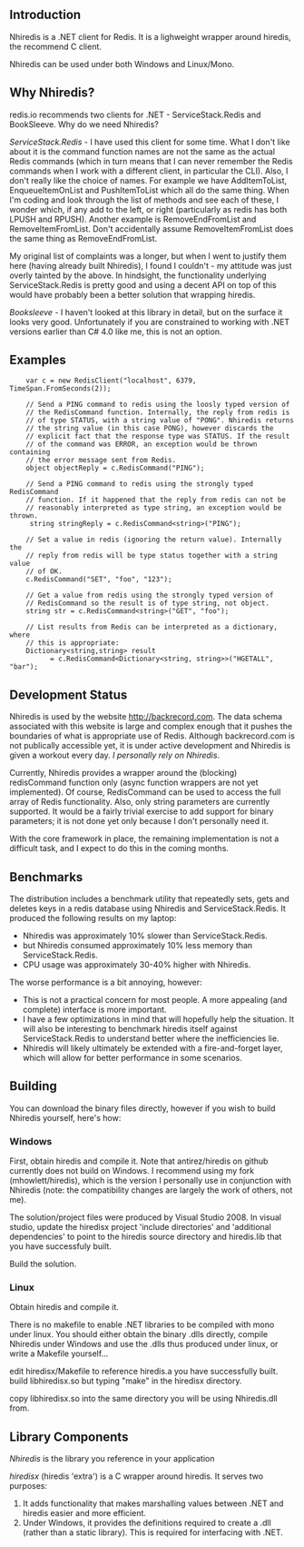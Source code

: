 ## Introduction

Nhiredis is a .NET client for Redis. It is a lighweight wrapper around hiredis, the recommend C client.

Nhiredis can be used under both Windows and Linux/Mono.


## Why Nhiredis?

redis.io recommends two clients for .NET - ServiceStack.Redis and BookSleeve. Why do we need Nhiredis?

_ServiceStack.Redis_ - I have used this client for some time. What I don't like about it is the command function names are not the same as the actual Redis commands (which in turn means that I can never remember the Redis commands when I work with a different client, in particular the CLI). Also, I don't really like the choice of names. For example we have AddItemToList, EnqueueItemOnList and PushItemToList which all do the same thing. When I'm coding and look through the list of methods and see each of these, I wonder which, if any add to the left, or right (particularly as redis has both LPUSH and RPUSH). Another example is RemoveEndFromList and RemoveItemFromList. Don't accidentally assume RemoveItemFromList does the same thing as RemoveEndFromList.

My original list of complaints was a longer, but when I went to justify them here (having already built Nhiredis), I found I couldn't - my attitude was just overly tainted by the above. In hindsight, the functionality underlying ServiceStack.Redis is pretty good and using a decent API on top of this would have probably been a better solution that wrapping hiredis.

_Booksleeve_ - I haven't looked at this library in detail, but on the surface it looks very good. Unfortunately if you are constrained to working with .NET versions earlier than C# 4.0 like me, this is not an option.


## Examples

        var c = new RedisClient("localhost", 6379, TimeSpan.FromSeconds(2));

        // Send a PING command to redis using the loosly typed version of
        // the RedisCommand function. Internally, the reply from redis is
        // of type STATUS, with a string value of "PONG". Nhiredis returns
        // the string value (in this case PONG), however discards the 
        // explicit fact that the response type was STATUS. If the result
        // of the command was ERROR, an exception would be thrown containing
        // the error message sent from Redis.
        object objectReply = c.RedisCommand("PING");

        // Send a PING command to redis using the strongly typed RedisCommand
        // function. If it happened that the reply from redis can not be 
        // reasonably interpreted as type string, an exception would be thrown.
         string stringReply = c.RedisCommand<string>("PING");

        // Set a value in redis (ignoring the return value). Internally the
        // reply from redis will be type status together with a string value
        // of OK.
        c.RedisCommand("SET", "foo", "123");

        // Get a value from redis using the strongly typed version of 
        // RedisCommand so the result is of type string, not object.
        string str = c.RedisCommand<string>("GET", "foo");

        // List results from Redis can be interpreted as a dictionary, where
        // this is appropriate:
        Dictionary<string,string> result 
              = c.RedisCommand<Dictionary<string, string>>("HGETALL", "bar");
		 
		 
## Development Status

Nhiredis is used by the website http://backrecord.com. The data schema associated with this website
is large and complex enough that it pushes the boundaries of what is appropriate use of Redis. Although
backrecord.com is not publically accessible yet, it is under active development and Nhiredis is given
a workout every day. _I personally rely on Nhiredis_.

Currently, Nhiredis provides a wrapper around the (blocking) redisCommand function only (async 
function wrappers are not yet implemented). Of course, RedisCommand can be used to access the full
array of Redis functionality. Also, only string parameters are currently supported. It would be a
fairly trivial exercise to add support for binary parameters; it is not done yet only because I 
don't personally need it.

With the core framework in place, the remaining implementation is not a difficult task, and I
expect to do this in the coming months.


## Benchmarks

The distribution includes a benchmark utility that repeatedly sets, gets and deletes keys in a 
redis database using Nhiredis and ServiceStack.Redis. It produced the following results on my 
laptop:

* Nhiredis was approximately 10% slower than ServiceStack.Redis.
* but Nhiredis consumed approximately 10% less memory than ServiceStack.Redis.
* CPU usage was approximately 30-40% higher with Nhiredis.

The worse performance is a bit annoying, however:

* This is not a practical concern for most people. A more appealing (and complete) interface
  is more important.
* I have a few optimizations in mind that will hopefully help the situation. It will also be
  interesting to benchmark hiredis itself against ServiceStack.Redis to understand better where
  the inefficiencies lie.
* Nhiredis will likely ultimately be extended with a fire-and-forget layer, which will allow 
  for better performance in some scenarios.


## Building

You can download the binary files directly, however if you wish to build Nhiredis yourself, here's how:

### Windows

First, obtain hiredis and compile it. Note that antirez/hiredis on github currently does not
build on Windows. I recommend using my fork (mhowlett/hiredis), which is the version I 
personally use in conjunction with Nhiredis (note: the compatibility changes are largely
the work of others, not me).

The solution/project files were produced by Visual Studio 2008. In visual studio, update the
hiredisx project 'include directories' and 'additional dependencies' to point to the hiredis 
source directory and hiredis.lib that you have successfuly built.

Build the solution.


### Linux

Obtain hiredis and compile it.

There is no makefile to enable .NET libraries to be compiled with mono under linux. You should
either obtain the binary .dlls directly, compile Nhiredis under Windows and use the .dlls thus
produced under linux, or write a Makefile yourself... 

edit hiredisx/Makefile to reference hiredis.a you have successfully built.
build libhiredisx.so but typing "make" in the hiredisx directory.

copy libhiredisx.so into the same directory you will be using Nhiredis.dll from.


## Library Components

_Nhiredis_ is the library you reference in your application

_hiredisx_ (hiredis 'extra') is a C wrapper around hiredis. It serves two purposes:

1. It adds functionality that makes marshalling values between .NET and hiredis easier and
   more efficient.
2. Under Windows, it provides the definitions required to create a .dll (rather than a static
   library). This is required for interfacing with .NET.
